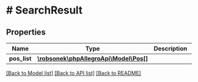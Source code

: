 # # SearchResult

## Properties

Name | Type | Description | Notes
------------ | ------------- | ------------- | -------------
**pos_list** | [**\robsonek\phpAllegroApi\Model\Pos[]**](Pos.md) |  | [optional]

[[Back to Model list]](../../README.md#models) [[Back to API list]](../../README.md#endpoints) [[Back to README]](../../README.md)
